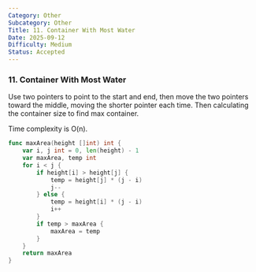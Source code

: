 ```yaml
---
Category: Other
Subcategory: Other
Title: 11. Container With Most Water
Date: 2025-09-12
Difficulty: Medium
Status: Accepted
---
```

### 11. Container With Most Water

Use two pointers to point to the start and end, then move the two pointers toward the middle, moving the shorter pointer each time.
Then calculating the container size to find max container.

Time complexity is O(n).

```go
func maxArea(height []int) int {
	var i, j int = 0, len(height) - 1
	var maxArea, temp int
	for i < j {
		if height[i] > height[j] {
			temp = height[j] * (j - i)
			j--
		} else {
			temp = height[i] * (j - i)
			i++
		}
		if temp > maxArea {
			maxArea = temp
		}
	}
	return maxArea
}

```